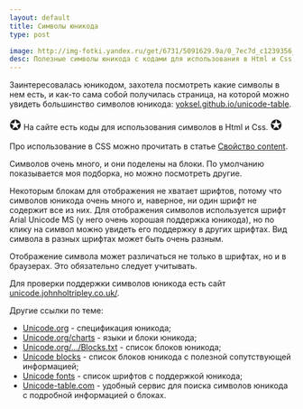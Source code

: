 ```yaml
---
layout: default
title: Символы юникода
type: post

image: http://img-fotki.yandex.ru/get/6731/5091629.9a/0_7ec7d_c1239356_L.png
desc: Полезные символы юникода с кодами для использования в Html и Css.
---
```


Заинтересовалась юникодом, захотела посмотреть какие символы в нем есть, и как-то сама собой получилась страница, на которой можно увидеть большинство символов юникода: <a href="http://yoksel.github.io/unicode-table/">yoksel.github.io/unicode-table</a>.<!--more-->

<div><span style="font-size:25px">&#10026;</span> На сайте есть коды для использования символов в Html и Css. <span style="font-size:25px">&#10026;</span></div>

Про использование в CSS можно прочитать в статье <a href="/content/">Свойство content</a>.

Символов очень много, и они поделены на блоки. По умолчанию показывается моя подборка, но можно посмотреть другие.

Некоторым блокам для отображения не хватает шрифтов, потому что символов юникода очень много и, наверное, ни один шрифт не содержит все из них. Для отображения символов используется шрифт Arial Unicode MS (у него очень хорошая поддержка юникода), но по клику на символ можно увидеть его поддержку в других шрифтах. Вид символа в разных шрифтах может быть очень разным.

Отображение символа может различаться не только в шрифтах, но и в браузерах. Это обязательно следует учитывать.

Для проверки поддержки символов юникода есть сайт <a href="http://unicode.johnholtripley.co.uk/">unicode.johnholtripley.co.uk/</a>.

Другие ссылки по теме:

<ul class="list--links">
    <li><a href="http://www.unicode.org/" target="_blank">Unicode.org</a> - спецификация юникода;</li>
    <li><a href="http://www.unicode.org/charts/" target="_blank">Unicode.org/charts</a> - языки и блоки юникода;</li>
    <li><a href="http://www.unicode.org/Public/UCD/latest/ucd/Blocks.txt" target="_blank">Unicode.org/.../Blocks.txt</a> - список блоков юникода</a>;</li>
    <li><a href="http://en.wikipedia.org/wiki/Unicode_block" target="_blank">Unicode blocks</a> - список блоков юникода c полезной сопутствующей информацией;</li>
    <li><a href="http://en.wikipedia.org/wiki/Unicode_font" target="_blank">Unicode fonts</a> - список шрифтов с поддержкой юникода;</li>
    <li><a href="http://unicode-table.com/" target="_blank">Unicode-table.com</a> - удобный сервис для поиска символов юникода с подробной информацией о блоках.</li>
</ul>